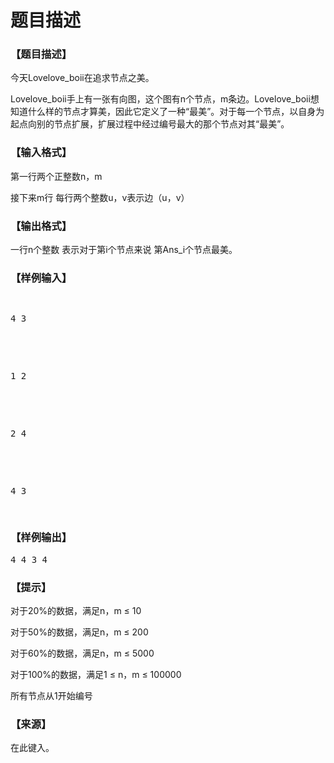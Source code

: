 # 题目描述


<h3>
【题目描述】
</h3>
<p>
今天Lovelove_boii在追求节点之美。
</p>
<p>
Lovelove_boii手上有一张有向图，这个图有n个节点，m条边。Lovelove_boii想知道什么样的节点才算美，因此它定义了一种“最美”。对于每一个节点，以自身为起点向别的节点扩展，扩展过程中经过编号最大的那个节点对其“最美”。
</p>
<h3>
【输入格式】
</h3>
<p>
第一行两个正整数n，m
</p>
<p>
接下来m行 每行两个整数u，v表示边（u，v）
</p>
<h3>
【输出格式】
</h3>
<p>
一行n个整数 表示对于第i个节点来说 第Ans_i个节点最美。
</p>
<h3>
【样例输入】
</h3>
<pre><p>
4 3
</p>

<p>
1 2
</p>

<p>
2 4
</p>

<p>
4 3
</p>
</pre>
<h3>
【样例输出】
</h3>
<pre>4 4 3 4</pre>
<h3>
【提示】
</h3>
<p>
对于20%的数据，满足n，m ≤ 10
</p>
<p>
对于50%的数据，满足n，m ≤ 200
</p>
<p>
对于60%的数据，满足n，m ≤ 5000
</p>
<p>
对于100%的数据，满足1 ≤ n，m ≤ 100000
</p>
<p>
所有节点从1开始编号
</p>
<h3>
【来源】
</h3>
<p>
在此键入。
</p>
